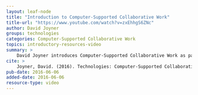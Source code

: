 ```yaml
---
layout: leaf-node
title: "Introduction to Computer-Supported Collaborative Work"
title-url: "https://www.youtube.com/watch?v=zxEhhgS6ZNc"
author: David Joyner
groups: technologies
categories: Computer-Supported Collaborative Work
topics: introductory-resources-video
summary: >
    David Joyner introduces Computer-Supported Collaborative Work as part of Technologies.
cite: >
    Joyner, David. (2016). Technologies: Computer-Supported Collaborative Work Introductory Video. Udacity.  June 6, 2016.
pub-date: 2016-06-06
added-date: 2016-06-06
resource-type: video
---
```


